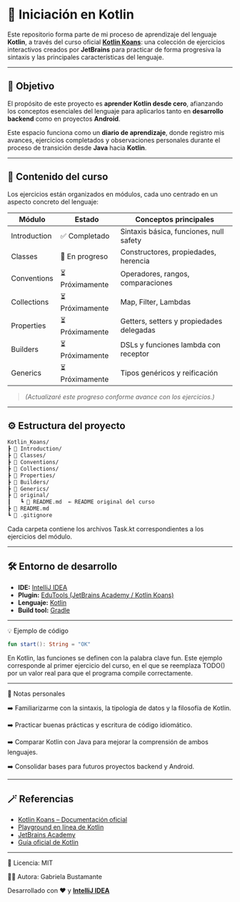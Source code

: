 # 🚀 Iniciación en Kotlin

Este repositorio forma parte de mi proceso de aprendizaje del lenguaje **Kotlin**, a través del curso oficial [**Kotlin Koans**](https://kotlinlang.org/docs/koans.html): una colección de ejercicios interactivos creados por **JetBrains** para practicar de forma progresiva la sintaxis y las principales características del lenguaje.

---

## 🎯 Objetivo

El propósito de este proyecto es **aprender Kotlin desde cero**, afianzando los conceptos esenciales del lenguaje para aplicarlos tanto en **desarrollo backend** como en proyectos **Android**.

Este espacio funciona como un **diario de aprendizaje**, donde registro mis avances, ejercicios completados y observaciones personales durante el proceso de transición desde **Java** hacia **Kotlin**.

---

## 🧩 Contenido del curso

Los ejercicios están organizados en módulos, cada uno centrado en un aspecto concreto del lenguaje:

| Módulo | Estado | Conceptos principales |
|---------|---------|-----------------------|
| Introduction | ✅ Completado | Sintaxis básica, funciones, null safety |
| Classes | 🔄 En progreso | Constructores, propiedades, herencia |
| Conventions | ⏳ Próximamente | Operadores, rangos, comparaciones |
| Collections | ⏳ Próximamente | Map, Filter, Lambdas |
| Properties | ⏳ Próximamente | Getters, setters y propiedades delegadas |
| Builders | ⏳ Próximamente | DSLs y funciones lambda con receptor |
| Generics | ⏳ Próximamente | Tipos genéricos y reificación |

> *(Actualizaré este progreso conforme avance con los ejercicios.)*

---

## ⚙️ Estructura del proyecto

```bash
Kotlin_Koans/
┣ 📂 Introduction/
┣ 📂 Classes/
┣ 📂 Conventions/
┣ 📂 Collections/
┣ 📂 Properties/
┣ 📂 Builders/
┣ 📂 Generics/
┣ 📂 original/
┃   ┗ 📄 README.md  ← README original del curso
┣ 📄 README.md
┗ 📄 .gitignore
```

Cada carpeta contiene los archivos Task.kt correspondientes a los ejercicios del módulo.

---

## 🛠️ Entorno de desarrollo

- **IDE:** [IntelliJ IDEA](https://www.jetbrains.com/idea/)  
- **Plugin:** [EduTools (JetBrains Academy / Kotlin Koans)](https://plugins.jetbrains.com/plugin/10081-edutools)  
- **Lenguaje:** [Kotlin](https://kotlinlang.org/)  
- **Build tool:** [Gradle](https://gradle.org/)

---

💡 Ejemplo de código
```kotlin
fun start(): String = "OK"
```
En Kotlin, las funciones se definen con la palabra clave fun.
Este ejemplo corresponde al primer ejercicio del curso, en el que se reemplaza TODO() por un valor real para que el programa compile correctamente.

---

📘 Notas personales

➡️ Familiarizarme con la sintaxis, la tipología de datos y la filosofía de Kotlin.

➡️ Practicar buenas prácticas y escritura de código idiomático.

➡️ Comparar Kotlin con Java para mejorar la comprensión de ambos lenguajes.

➡️ Consolidar bases para futuros proyectos backend y Android.

---

## 🪄 Referencias

- [Kotlin Koans – Documentación oficial](https://kotlinlang.org/docs/koans.html)  
- [Playground en línea de Kotlin](https://play.kotlinlang.org/)  
- [JetBrains Academy](https://www.jetbrains.com/academy/)  
- [Guía oficial de Kotlin](https://kotlinlang.org/docs/home.html)
  
---

📄 Licencia: MIT

👩‍💻 Autora: Gabriela Bustamante

Desarrollado con ❤️ y [**IntelliJ IDEA**](https://www.jetbrains.com/idea/)
